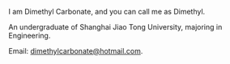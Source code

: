 I am Dimethyl Carbonate, and you can call me as Dimethyl.

An undergraduate of Shanghai Jiao Tong University, majoring in Engineering.

Email: <dimethylcarbonate@hotmail.com>.